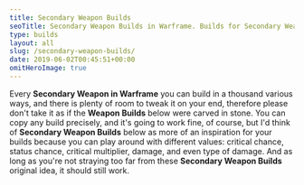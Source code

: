 ```yaml
---
title: Secondary Weapon Builds
seoTitle: Secondary Weapon Builds in Warframe. Builds for Secondary Weapons
type: builds
layout: all
slug: /secondary-weapon-builds/
date: 2019-06-02T00:45:51+00:00
omitHeroImage: true
---
```

Every **Secondary Weapon in Warframe** you can build in a thousand various ways, and there is plenty of room to tweak it on your end, therefore please don't take it as if the **Weapon Builds** below were carved in stone. You can copy any build precisely, and it's going to work fine, of course, but I'd think of **Secondary Weapon Builds** below as more of an inspiration for your builds because you can play around with different values: critical chance, status chance, critical multiplier, damage, and even type of damage. And as long as you're not straying too far from these **Secondary Weapon Builds** original idea, it should still work.